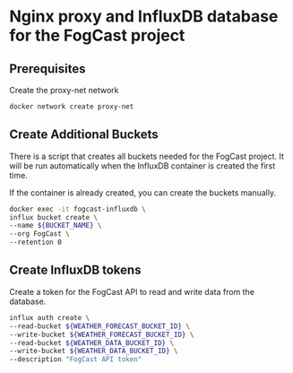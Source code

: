 # Nginx proxy and InfluxDB database for the FogCast project

## Prerequisites

Create the proxy-net network
```bash
docker network create proxy-net
```

## Create Additional Buckets

There is a script that creates all buckets needed for the FogCast project.
It will be run automatically when the InfluxDB container is created the first time.

If the container is already created, you can create the buckets manually.

```bash
docker exec -it fogcast-influxdb \
influx bucket create \
--name ${BUCKET_NAME} \
--org FogCast \
--retention 0
```

## Create InfluxDB tokens

Create a token for the FogCast API to read and write data from the database.

```bash
influx auth create \
--read-bucket ${WEATHER_FORECAST_BUCKET_ID} \
--write-bucket ${WEATHER_FORECAST_BUCKET_ID} \
--read-bucket ${WEATHER_DATA_BUCKET_ID} \
--write-bucket ${WEATHER_DATA_BUCKET_ID} \
--description "FogCast API token"
```